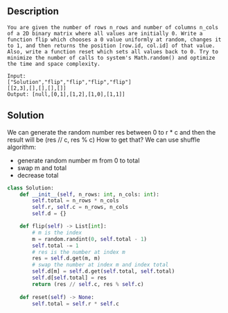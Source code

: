## Description
```
You are given the number of rows n_rows and number of columns n_cols of a 2D binary matrix where all values are initially 0. Write a function flip which chooses a 0 value uniformly at random, changes it to 1, and then returns the position [row.id, col.id] of that value. Also, write a function reset which sets all values back to 0. Try to minimize the number of calls to system's Math.random() and optimize the time and space complexity.
```
```
Input: 
["Solution","flip","flip","flip","flip"]
[[2,3],[],[],[],[]]
Output: [null,[0,1],[1,2],[1,0],[1,1]]
```

## Solution

We can generate the random number res between 0 to r * c and then the result will be (res // c, res % c)
How to get that?  We can use shuffle algorithm:
- generate random number m from 0 to total
- swap m and total
- decrease total

```python
class Solution:
    def __init__(self, n_rows: int, n_cols: int):
        self.total = n_rows * n_cols
        self.r, self.c = n_rows, n_cols
        self.d = {}

    def flip(self) -> List[int]:
        # m is the index
        m = random.randint(0, self.total - 1)
        self.total -= 1
        # res is the number at index m
        res = self.d.get(m, m)
        # swap the number at index m and index total
        self.d[m] = self.d.get(self.total, self.total)
        self.d[self.total] = res
        return (res // self.c, res % self.c)
        
    def reset(self) -> None:
        self.total = self.r * self.c
```
